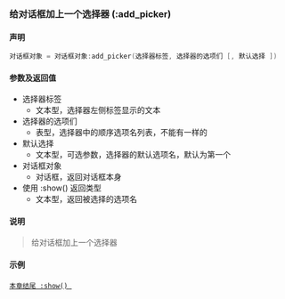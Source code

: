 ### 给对话框加上一个选择器 \(**:add\_picker**\)


#### 声明
```lua
对话框对象 = 对话框对象:add_picker(选择器标签, 选择器的选项们 [, 默认选择 ])
```

#### 参数及返回值
- 选择器标签
    - 文本型，选择器左侧标签显示的文本
- 选择器的选项们
    - 表型，选择器中的顺序选项名列表，不能有一样的
- 默认选择
    - 文本型，可选参数，选择器的默认选项名，默认为第一个
- 对话框对象
    - 对话框，返回对话框本身
- 使用 :show\(\) 返回类型
    - 文本型，返回被选择的选项名


#### 说明
> 给对话框加上一个选择器  

#### 示例  
[`本章结尾 :show() `](/Handbook/dialog/_show.md)  

